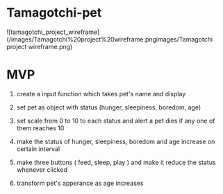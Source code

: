 # Tamagotchi-pet

![tamagotchi_project_wireframe](/images/Tamagotchi%20project%20wireframe.pngimages/Tamagotchi project wireframe.png)

# MVP

1. create a input function which takes pet's name and display

2. set pet as object with status (hunger, sleepiness, boredom, age)

3. set scale from 0 to 10 to each status and alert a pet dies if any one of them reaches 10

4. make the status of hunger, sleepiness, boredom and age increase on certain interval

5. make three buttons ( feed, sleep, play ) and make it reduce the status whenever clicked

6. transform pet's apperance as age increases 